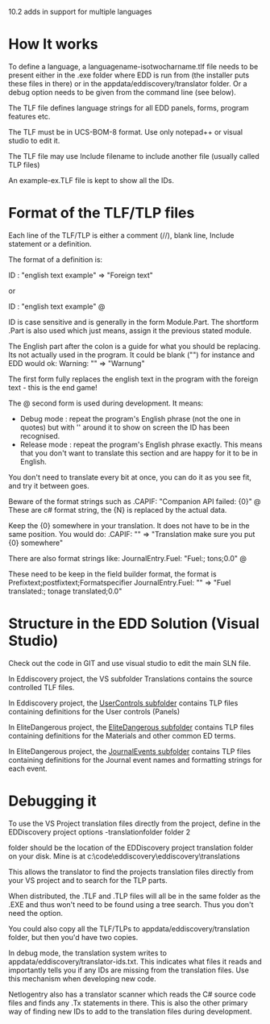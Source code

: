 10.2 adds in support for multiple languages

# How It works

To define a language, a languagename-isotwocharname.tlf file needs to be present either in the .exe folder where EDD is run from (the installer puts these files in there) or in the appdata/eddiscovery/translator folder.  Or a debug option needs to be given from the command line (see below).

The TLF file defines language strings for all EDD panels, forms, program features etc.

The TLF must be in UCS-BOM-8 format.  Use only notepad++ or visual studio to edit it.

The TLF file may use Include filename to include another file (usually called TLP files)

An example-ex.TLF file is kept to show all the IDs.

# Format of the TLF/TLP files

Each line of the TLF/TLP is either a comment (//), blank line, Include statement or a definition.

The format of a definition is:

ID : "english text example" => "Foreign text"

or

ID : "english text example" @

ID is case sensitive and is generally in the form Module.Part.  The shortform .Part is also used which just means, assign it the previous stated module.

The English part after the colon is a guide for what you should be replacing.  Its not actually used in the program. It could be blank ("") for instance and EDD would ok: Warning: "" => "Warnung"

The first form fully replaces the english text in the program with the foreign text - this is the end game!

The @ second form is used during development. It means:

* Debug mode : repeat the program's English phrase (not the one in quotes) but with '' around it to show on screen the ID has been recognised.
* Release mode : repeat the program's English phrase exactly.  This means that you don't want to translate this section and are happy for it to be in English.

You don't need to translate every bit at once, you can do it as you see fit, and try it between goes.

Beware of the format strings such as .CAPIF: "Companion API failed: {0}" @ These are c# format string, the {N} is replaced by the actual data. 

Keep the {0} somewhere in your translation.  It does not have to be in the same position. You would do: .CAPIF: "" => "Translation make sure you put {0} somewhere"

There are also format strings like: JournalEntry.Fuel: "Fuel:; tons;0.0" @

These need to be keep in the field builder format, the format is Prefixtext;postfixtext;Formatspecifier
JournalEntry.Fuel: "" => "Fuel translated:; tonage translated;0.0"



# Structure in the EDD Solution (Visual Studio)

Check out the code in GIT and use visual studio to edit the main SLN file.

In Eddiscovery project, the VS subfolder Translations contains the source controlled TLF files.  

In Eddiscovery project, the [UserControls subfolder](https://github.com/EDDiscovery/EDDiscovery/tree/master/EDDiscovery/UserControls) contains TLP files containing definitions for the User controls (Panels)

In EliteDangerous project, the [EliteDangerous subfolder](https://github.com/EDDiscovery/EDDiscovery/tree/master/EliteDangerous/EliteDangerous) contains TLP files containing definitions for the Materials and other common ED terms.

In EliteDangerous project, the [JournalEvents subfolder](https://github.com/EDDiscovery/EDDiscovery/tree/master/EliteDangerous/JournalEvents) contains TLP files containing definitions for the Journal event names and formatting strings for each event.

# Debugging it
To use the VS Project translation files directly from the project, define in the EDDiscovery project options -translationfolder folder 2

folder should be the location of the EDDiscovery project translation folder on your disk.  Mine is at c:\code\eddiscovery\eddiscovery\translations

This allows the translator to find the projects translation files directly from your VS project and to search for the TLP parts.  

When distributed, the .TLF and .TLP files will all be in the same folder as the .EXE and thus won't need to be found using a tree search.  Thus you don't need the option.

You could also copy all the TLF/TLPs to appdata/eddiscovery/translation folder, but then you'd have two copies.

In debug mode, the translation system writes to appdata/eddiscovery/translator-ids.txt.  This indicates what files it reads and importantly tells you if any IDs are missing from the translation files.  Use this mechanism when developing new code.

Netlogentry also has a translator scanner which reads the C# source code files and finds any .Tx statements in there.  This is also the other primary way of finding new IDs to add to the translation files during development.



